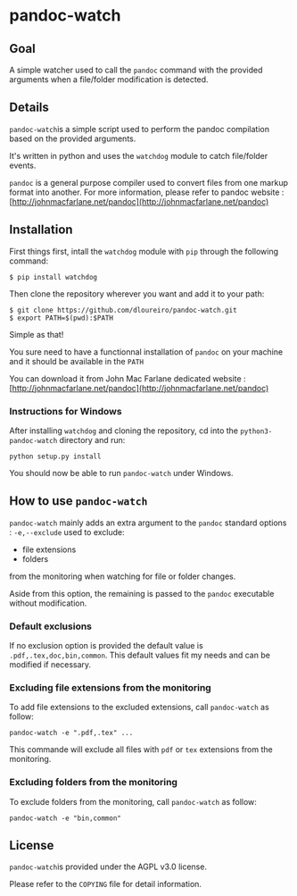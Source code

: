 # pandoc-watch


## Goal

A simple watcher used to call the `pandoc` command with the provided arguments when a file/folder modification is detected.

## Details

`pandoc-watch`is a simple script used to perform the pandoc compilation based on the provided arguments.

It's written in python and uses the `watchdog` module to catch file/folder events.

`pandoc` is a general purpose compiler used to convert files from one markup format into another. For more information, please refer to pandoc website : [http://johnmacfarlane.net/pandoc](http://johnmacfarlane.net/pandoc)

## Installation

First things first, intall the `watchdog` module with `pip` through the following command:

    $ pip install watchdog

Then clone the repository wherever you want and add it to your path: 

    $ git clone https://github.com/dloureiro/pandoc-watch.git
    $ export PATH=$(pwd):$PATH

Simple as that!

You sure need to have a functionnal installation of `pandoc` on your machine and it should  be available in the `PATH`

You can download it from John Mac Farlane dedicated website : [http://johnmacfarlane.net/pandoc](http://johnmacfarlane.net/pandoc)

### Instructions for Windows

After installing `watchdog` and cloning the repository, cd into the
`python3-pandoc-watch` directory and run:

```
python setup.py install
```

You should now be able to run `pandoc-watch` under Windows.

## How to use `pandoc-watch`

`pandoc-watch` mainly adds an extra argument to the `pandoc` standard options : `-e,--exclude` used to exclude:

 * file extensions
 * folders 
 
from the monitoring when watching for file or folder changes.

Aside from this option, the remaining is passed to the `pandoc` executable without modification.

### Default exclusions

If no exclusion option is provided the default value is `.pdf,.tex,doc,bin,common`. This default values fit my needs and can be modified if necessary.

### Excluding file extensions from the monitoring

To add file extensions to the excluded extensions, call `pandoc-watch` as follow:

    pandoc-watch -e ".pdf,.tex" ...

This commande will exclude all files with `pdf` or `tex` extensions from the monitoring.

### Excluding folders from the monitoring

To exclude folders from the monitoring, call `pandoc-watch` as follow:

    pandoc-watch -e "bin,common"

## License

`pandoc-watch`is provided under the AGPL v3.0 license.

Please refer to the `COPYING` file for detail information.
